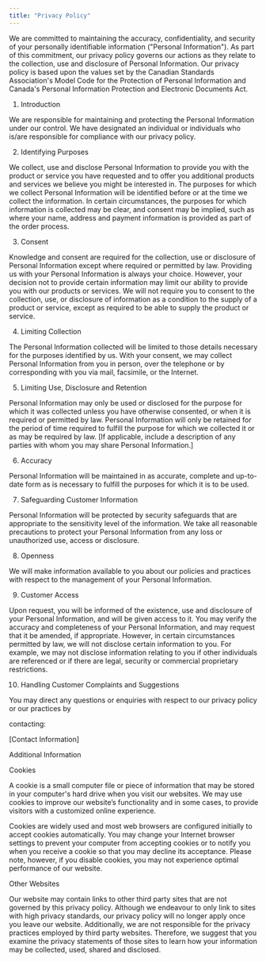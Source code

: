 ```yaml
---
title: "Privacy Policy"
---
```


We are committed to maintaining the accuracy, confidentiality, and security of your personally identifiable information ("Personal Information"). As part of this commitment, our privacy policy governs our actions as they relate to the collection, use and disclosure of Personal Information. Our privacy policy is based upon the values set by the Canadian Standards Association's Model Code for the Protection of Personal Information and Canada's Personal Information Protection and Electronic Documents Act.

1. Introduction

We are responsible for maintaining and protecting the Personal Information under our control. We have designated an individual or individuals who is/are responsible for compliance with our privacy policy.



2. Identifying Purposes

We collect, use and disclose Personal Information to provide you with the product or service you have requested and to offer you additional products and services we believe you might be interested in. The purposes for which we collect Personal Information will be identified before or at the time we collect the information. In certain circumstances, the purposes for which information is collected may be clear, and consent may be implied, such as where your name, address and payment information is provided as part of the order process.

  

3. Consent

Knowledge and consent are required for the collection, use or disclosure of Personal Information except where required or permitted by law. Providing us with your Personal Information is always your choice. However, your decision not to provide certain information may limit our ability to provide you with our products or services. We will not require you to consent to the collection, use, or disclosure of information as a condition to the supply of a product or service, except as required to be able to supply the product or service.

 

4. Limiting Collection

The Personal Information collected will be limited to those details necessary for the purposes identified by us. With your consent, we may collect Personal Information from you in person, over the telephone or by corresponding with you via mail, facsimile, or the Internet.

 

5. Limiting Use, Disclosure and Retention

Personal Information may only be used or disclosed for the purpose for which it was collected unless you have otherwise consented, or when it is required or permitted by law. Personal Information will only be retained for the period of time required to fulfill the purpose for which we collected it or as may be required by law. [If applicable, include a description of any parties with whom you may share Personal Information.]

 

6. Accuracy

Personal Information will be maintained in as accurate, complete and up-to-date form as is necessary to fulfill the purposes for which it is to be used.

 

 7. Safeguarding Customer Information

Personal Information will be protected by security safeguards that are appropriate to the sensitivity level of the information. We take all reasonable precautions to protect your Personal Information from any loss or unauthorized use, access or disclosure.

 

8. Openness

We will make information available to you about our policies and practices with respect to the management of your Personal Information.

 

9. Customer Access

Upon request, you will be informed of the existence, use and disclosure of your Personal Information, and will be given access to it. You may verify the accuracy and completeness of your Personal Information, and may request that it be amended, if appropriate. However, in certain circumstances permitted by law, we will not disclose certain information to you. For example, we may not disclose information relating to you if other individuals are referenced or if there are legal, security or commercial proprietary restrictions.

 

10. Handling Customer Complaints and Suggestions 

You may direct any questions or enquiries with respect to our privacy policy or our practices by

contacting:

 

[Contact Information]

 

Additional Information

 

Cookies

A cookie is a small computer file or piece of information that may be stored in your computer's hard drive when you visit our websites. We may use cookies to improve our website’s functionality and in some cases, to provide visitors with a customized online experience.

Cookies are widely used and most web browsers are configured initially to accept cookies automatically. You may change your Internet browser settings to prevent your computer from accepting cookies or to notify you when you receive a cookie so that you may decline its acceptance. Please note, however, if you disable cookies, you may not experience optimal performance of our website.

 

Other Websites

Our website may contain links to other third party sites that are not governed by this privacy policy. Although we endeavour to only link to sites with high privacy standards, our privacy policy will no longer apply once you leave our website. Additionally, we are not responsible for the privacy practices employed by third party websites. Therefore, we suggest that you examine the privacy statements of those sites to learn how your information may be collected, used, shared and disclosed.


